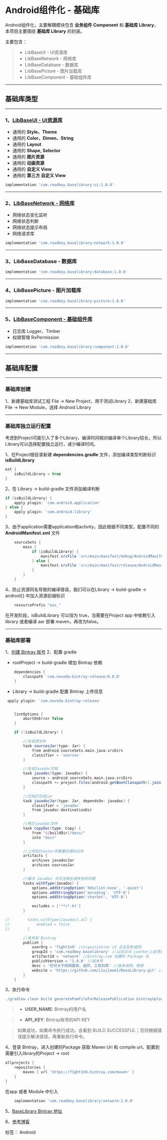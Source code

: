 # Android组件化 - 基础库


Android组件化，主要解耦模块包含 **业务组件 Component** 和 **基础库 Library**，本项目主要围绕 **基础库 Library** 的封装。

主要包含：

> - LibBaseUI - UI资源库
> - LibBaseNetwork - 网络库
> - LibBaseDatabase - 数据库
> - LibBasePicture - 图片加载库
> - LibBaseComponent - 基础组件库


---
## 基础库类型

---
### 1、[LibBaseUI - UI资源库](https://github.com/L1uj1awe1/BaseLibrary/tree/master/libbaseui)
 - 通用的 **Style、Theme**
 - 通用的 **Color、Dimen、String**
 - 通用的 **Layout**
 - 通用的 **Shape, Selector**
 - 通用的 **图片资源**
 - 通用的 **动画资源**
 - 通用的 **自定义 View**
 - 通用的 **第三方 自定义 View**

```gradle
implementation 'com.readboy.baselibrary:ui:1.0.0'
```

---
### 2、[LibBaseNetwork - 网络库](https://github.com/L1uj1awe1/BaseLibrary/tree/master/libbasenetwork)

 - 网络状态变化监听
 - 网络状态判断
 - 网络状态提示布局
 - 网络请求库

```gradle
implementation 'com.readboy.baselibrary:network:1.0.0'
```

---
### 3、LibBaseDatabase - 数据库

```gradle
implementation 'com.readboy.baselibrary:database:1.0.0'
```

---
### 4、LibBasePicture - 图片加载库

```gradle
implementation 'com.readboy.baselibrary:picture:1.0.0'
```

---
### 5、[LibBaseComponent - 基础组件库](https://github.com/L1uj1awe1/BaseLibrary/tree/master/libbasecomponent)
 - 日志库 Logger、Timber
 - 权限管理 RxPermission

```gradle
implementation 'com.readboy.baselibrary:component:1.0.0'
```

---
## 基础库配置

---
### 基础库创建
1、新建基础库测试工程 File -> New Project，用于测试Library
2、新建基础库 File -> New Module，选择 Android Library

---
### 基础库独立运行配置
考虑到Project可能引入了多个Library，编译时间相对编译单个Library较长，所以Library可以选择配置独立运行，减少编译时间。

1、在Project根目录新建 **dependencies.gradle** 文件，添加编译类型判断标识 **isBuildLibrary**

```gradle
ext {
    isBuildLibrary = true
}
```

2、在 Library -> build-gradle 文件添加编译判断
```gradle
if (isBuildLibrary) {
    apply plugin: 'com.android.application'
} else {
    apply plugin: 'com.android.library'
}
```

3、由于application需要application和activity，因此根据不同类型，配置不同的 **AndroidManifest.xml** 文件
```gradle
    sourceSets {
        main {
            if (isBuildLibrary) {
                manifest.srcFile 'src/main/manifest/debug/AndroidManifest.xml'
            } else {
                manifest.srcFile 'src/main/manifest/release/AndroidManifest.xml'
            }
        }
    }
```

4、防止资源同名导致的编译错误，我们可以在Library -> build-gradle -> android{} 中加入资源前缀标识
```gradle
    resourcePrefix "xxx_"
```

在开发阶段，isBuildLibrary 可以恒为 true，当需要在Project app 中依赖引入 library 或者编译 aar 部署 maven，再改为false。

---
### 基础库部署

1、[创建 Bintray 账号](https://bintray.com/f1ght1n9)
2、配置 gradle

 - rootProject -> build-gradle 增加 Bintray 依赖

```gradle
    dependencies {
        classpath 'com.novoda:bintray-release:0.8.0'
    }
```

 - Library -> build-gradle 配置 Bintray 上传信息
```gradle
 apply plugin: 'com.novoda.bintray-release'
```

```gradle

    lintOptions {
        abortOnError false
    }

    if (!isBuildLibrary) {

        //生成源文件
        task sourcesJar(type: Jar) {
            from android.sourceSets.main.java.srcDirs
            classifier = 'sources'
        }

        //生成Javadoc文档
        task javadoc(type: Javadoc) {
            source = android.sourceSets.main.java.srcDirs
            classpath += project.files(android.getBootClasspath().join(File.pathSeparator))
        }

        //文档打包成jar
        task javadocJar(type: Jar, dependsOn: javadoc) {
            classifier = 'javadoc'
            from javadoc.destinationDir
        }

        //拷贝javadoc文件
        task copyDoc(type: Copy) {
            from "${buildDir}/docs/"
            into "docs"
        }

        //上传到JCenter所需要的源码文件
        artifacts {
            archives javadocJar
            archives sourcesJar
        }

        //解决 JavaDoc 中文注释生成失败的问题
        tasks.withType(Javadoc) {
            options.addStringOption('Xdoclint:none', '-quiet')
            options.addStringOption('encoding', 'UTF-8')
            options.addStringOption('charSet', 'UTF-8')

            excludes = ['**/*.kt']
        }

//        tasks.withType(Javadoc).all {
//            enabled = false
//        }

        //发布到 Bintray
        publish {
            userOrg = 'f1ght1n9' //organization id 企业名称或ID
            groupId = 'com.readboy.baselibrary' //以后访问 jcenter上此项目的路径，一般和库项目的包名一致
            artifactId = 'network' //bintray.com 创建的 Package 名
            publishVersion = '1.0.0' //版本号
            desc = '任何关于网络服务、组件、工具的库' //版本说明，随意
            website = 'https://github.com/L1uj1awe1/BaseLibrary.git' //关于这个开源项目的网站，随意
        }
    }
```

3、执行命令

```gradle
./gradlew clean build generatePomFileForReleasePublication bintrayUpload -PbintrayUser=USER_NAME -PbintrayKey=API_KEY -PdryRun=false
```

> - **USER_NAME**: Bintray的用户名

> - **API_KEY**: Bintray账号的API KEY

> 如果成功，如果命令执行成功，会看到 BUILD SUCCESSFUL；否则根据错误提示解决错误，再重新执行命令。

4、登录 Bintray，进入创建的Package 获取 Maven Uri 和 compile url，配置到需要引入library的Project -> root
```gradle
allprojects {
    repositories {
        maven { url 'https://f1ght1n9.bintray.com/maven' }
    }
}
```

在app 或者 Module 中引入
```gradle
    implementation 'com.readboy.baselibrary:network:1.0.0'
```

5、[BaseLibrary Bintray 地址](https://bintray.com/f1ght1n9)

6、[参考博客](https://drprincess.github.io/2018/02/01/Android-%E5%8F%91%E5%B8%83%E9%A1%B9%E7%9B%AE%E5%88%B0%E5%88%B0%20JCenter%20%E4%BB%93%E5%BA%93/)

标签： Android